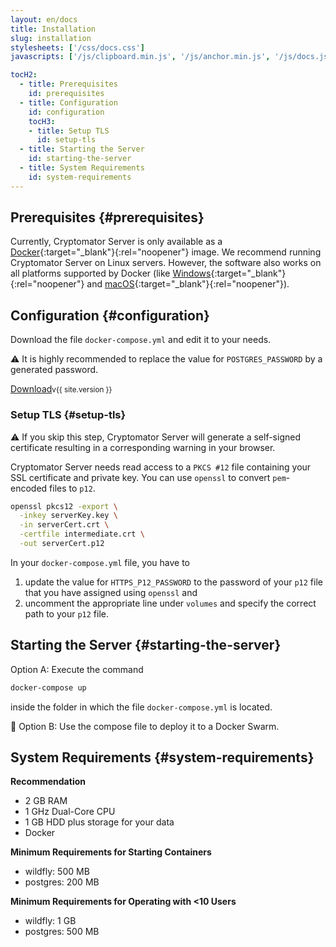 ```yaml
---
layout: en/docs
title: Installation
slug: installation
stylesheets: ['/css/docs.css']
javascripts: ['/js/clipboard.min.js', '/js/anchor.min.js', '/js/docs.js']

tocH2:
  - title: Prerequisites
    id: prerequisites
  - title: Configuration
    id: configuration
    tocH3:
    - title: Setup TLS
      id: setup-tls
  - title: Starting the Server
    id: starting-the-server
  - title: System Requirements
    id: system-requirements
---
```

## Prerequisites {#prerequisites}
Currently, Cryptomator Server is only available as a [Docker](https://www.docker.com/){:target="_blank"}{:rel="noopener"} image. We recommend running Cryptomator Server on Linux servers. However, the software also works on all platforms supported by Docker (like [Windows](https://docs.docker.com/docker-for-windows/){:target="_blank"}{:rel="noopener"} and [macOS](https://docs.docker.com/docker-for-mac/){:target="_blank"}{:rel="noopener"}).

## Configuration {#configuration}
Download the file `docker-compose.yml` and edit it to your needs.

:warning: It is highly recommended to replace the value for `POSTGRES_PASSWORD` by a generated password.

<a class="btn btn-outline-primary" href="/assets/docker-compose.yml" download="docker-compose.yml">Download</a><small class="text-muted ml-2">v{{ site.version }}</small>

### Setup TLS {#setup-tls}
:warning: If you skip this step, Cryptomator Server will generate a self-signed certificate resulting in a corresponding warning in your browser.

Cryptomator Server needs read access to a `PKCS #12` file containing your SSL certificate and private key. You can use `openssl` to convert `pem`-encoded files to `p12`.

```sh
openssl pkcs12 -export \
  -inkey serverKey.key \
  -in serverCert.crt \
  -certfile intermediate.crt \
  -out serverCert.p12
```

In your `docker-compose.yml` file, you have to

1. update the value for `HTTPS_P12_PASSWORD` to the password of your `p12` file that you have assigned using `openssl` and
2. uncomment the appropriate line under `volumes` and specify the correct path to your `p12` file.

## Starting the Server {#starting-the-server}
Option A: Execute the command

```sh
docker-compose up
```

inside the folder in which the file `docker-compose.yml` is located.

:wrench: Option B: Use the compose file to deploy it to a Docker Swarm.

## System Requirements {#system-requirements}
**Recommendation**
* 2 GB RAM
* 1 GHz Dual-Core CPU
* 1 GB HDD plus storage for your data
* Docker

**Minimum Requirements for Starting Containers**
- wildfly: 500 MB
- postgres: 200 MB

**Minimum Requirements for Operating with <10 Users**
- wildfly: 1 GB
- postgres: 500 MB
